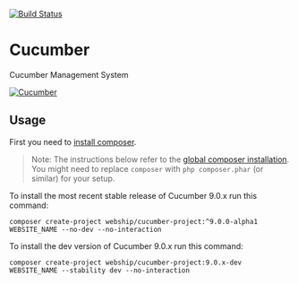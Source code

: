 [![Build Status](https://travis-ci.org/webship/cucumber.svg?branch=9.0.x)](https://travis-ci.org/webship/cucumber)
# Cucumber
Cucumber Management System

[![Cucumber](https://www.drupal.org/files/project-images/drupal-cucumber.png)](https://www.drupal.org/project/cucumber)

## Usage

First you need to [install composer](https://getcomposer.org/doc/00-intro.md#installation-linux-unix-osx).

> Note: The instructions below refer to the [global composer installation](https://getcomposer.org/doc/00-intro.md#globally).
You might need to replace `composer` with `php composer.phar` (or similar) 
for your setup.

To install the most recent stable release of Cucumber 9.0.x run this command:
```
composer create-project webship/cucumber-project:^9.0.0-alpha1 WEBSITE_NAME --no-dev --no-interaction
```

To install the dev version of Cucumber 9.0.x run this command:
```
composer create-project webship/cucumber-project:9.0.x-dev WEBSITE_NAME --stability dev --no-interaction
```